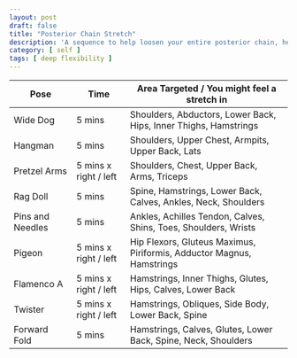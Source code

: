 ```yaml
---
layout: post
draft: false
title: "Posterior Chain Stretch"
description: 'A sequence to help loosen your entire posterior chain, heals to head.'
category: [ self ]
tags: [ deep flexibility ]
---
```


| Pose             | Time                  | Area Targeted / You might feel a stretch in                           |
|------------------|-----------------------|-----------------------------------------------------------------------|
| Wide Dog         | 5 mins                | Shoulders, Abductors, Lower Back, Hips, Inner Thighs, Hamstrings      |
| Hangman          | 5 mins                | Shoulders, Upper Chest, Armpits, Upper Back, Lats                     |
| Pretzel Arms     | 5 mins x right / left | Shoulders, Chest, Upper Back, Arms, Triceps                           |
| Rag Doll         | 5 mins                | Spine, Hamstrings, Lower Back, Calves, Ankles, Neck, Shoulders        |
| Pins and Needles | 5 mins                | Ankles, Achilles Tendon, Calves, Shins, Toes, Shoulders, Wrists       |
| Pigeon           | 5 mins x right / left | Hip Flexors, Gluteus Maximus, Piriformis, Adductor Magnus, Hamstrings |
| Flamenco A       | 5 mins x right / left | Hamstrings, Inner Thighs, Glutes, Hips, Calves, Lower Back            |
| Twister          | 5 mins x right / left | Hamstrings, Obliques, Side Body, Lower Back, Spine                    |
| Forward Fold     | 5 mins                | Hamstrings, Calves, Glutes, Lower Back, Spine, Neck, Shoulders        |
